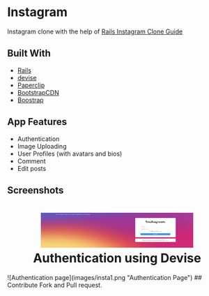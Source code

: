 # Instagram 
 Instagram clone with the help of [Rails Instagram Clone Guide](https://www.devwalks.com)

## Built With
- [Rails](http://guides.rubyonrails.org/getting_started.html)
- [devise](https://github.com/plataformatec/devise)
- [Paperclip](https://www.google.com.ph/url?sa=t&rct=j&q=&esrc=s&source=web&cd=1&cad=rja&uact=8&ved=0ahUKEwi_2a-ZgrDVAhVGGpQKHT6wDEEQFggmMAA&url=http%3A%2F%2Fwww.peoplecancode.com%2Ftutorials%2Fusers-avatars-uploading-images-using-paperclip&usg=AFQjCNHvAwqgcMDjpsq3z6RBw6a6Glc5Yg)
- [BootstrapCDN](https://www.bootstrapcdn.com/)
- [Boostrap](http://getbootstrap.com/)


## App Features
  * Authentication
  * Image Uploading
  * User Profiles (with avatars and bios)
  * Comment
  * Edit posts

## Screenshots
<h1 align="center"><img width="350" height="80" alt="Nicole Shayne" src="images/insta1.png">Authentication using Devise</h1>
![Authentication page](images/insta1.png "Authentication Page")
## Contribute
Fork and Pull request.
